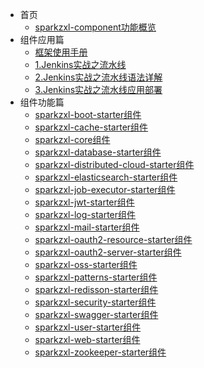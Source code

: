 * 首页
    * [sparkzxl-component功能概览](forward/main.md)
* 组件应用篇
    * [框架使用手册](forward/框架使用手册.md)
    * [1.Jenkins实战之流水线](forward/Jenkins实战之流水线.md)
    * [2.Jenkins实战之流水线语法详解](forward/Jenkins实战之流水线语法详解.md)
    * [3.Jenkins实战之流水线应用部署](forward/Jenkins实战之流水线应用部署.md)
* 组件功能篇
  * [sparkzxl-boot-starter组件](forward/sparkzxl-boot.md)
  * [sparkzxl-cache-starter组件](forward/sparkzxl-cache.md)
  * [sparkzxl-core组件](forward/sparkzxl-core.md)
  * [sparkzxl-database-starter组件](forward/sparkzxl-database.md)
  * [sparkzxl-distributed-cloud-starter组件](222)
  * [sparkzxl-elasticsearch-starter组件](222)
  * [sparkzxl-job-executor-starter组件](222)
  * [sparkzxl-jwt-starter组件](222)
  * [sparkzxl-log-starter组件](222)
  * [sparkzxl-mail-starter组件](222)
  * [sparkzxl-oauth2-resource-starter组件](222)
  * [sparkzxl-oauth2-server-starter组件](222)
  * [sparkzxl-oss-starter组件](222)
  * [sparkzxl-patterns-starter组件](222)
  * [sparkzxl-redisson-starter组件](222)
  * [sparkzxl-security-starter组件](222)
  * [sparkzxl-swagger-starter组件](222)
  * [sparkzxl-user-starter组件](forward/sparkzxl-user.md)
  * [sparkzxl-web-starter组件](forward/sparkzxl-web.md)
  * [sparkzxl-zookeeper-starter组件](222)
